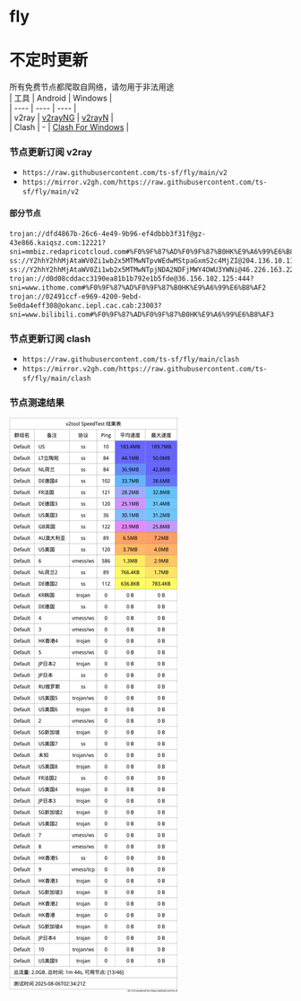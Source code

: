 # fly
# 不定时更新
所有免费节点都爬取自网络，请勿用于非法用途  
|  工具  | Android  | Windows  |  
|  ----  | ----   | ----  |  
| v2ray  | [v2rayNG](https://github.com/2dust/v2rayNG/releases) | [v2rayN](https://github.com/2dust/v2rayN/releases) |  
| Clash  | - | [Clash For Windows](https://github.com/2dust/clashN/releases) | 
  
### 节点更新订阅  v2ray
- `https://raw.githubusercontent.com/ts-sf/fly/main/v2`  
- `https://mirror.v2gh.com/https://raw.githubusercontent.com/ts-sf/fly/main/v2`  

#### 部分节点  
``` 
trojan://dfd4867b-26c6-4e49-9b96-ef4dbbb3f31f@gz-43e866.kaiqsz.com:12221?sni=mmbiz.redapricotcloud.com#%F0%9F%87%AD%F0%9F%87%B0HK%E9%A6%99%E6%B8%AF
ss://Y2hhY2hhMjAtaWV0Zi1wb2x5MTMwNTpvWEdwMStpaGxmS2c4MjZI@204.136.10.115:1866#%F0%9F%87%BA%F0%9F%87%B8US%E7%BE%8E%E5%9B%BD%202.6MB%2Fs
ss://Y2hhY2hhMjAtaWV0Zi1wb2x5MTMwNTpjNDA2NDFjMWY4OWU3YWNi@46.226.163.225:57456#%F0%9F%87%AC%F0%9F%87%A7GB%E8%8B%B1%E5%9B%BD%2010.3MB%2Fs
trojan://d0d08cddacc3190ea81b1b792e1b5fde@36.156.102.125:444?sni=www.ithome.com#%F0%9F%87%AD%F0%9F%87%B0HK%E9%A6%99%E6%B8%AF2
trojan://02491ccf-e969-4200-9ebd-5e0da4eff308@okanc.iepl.cac.cab:23003?sni=www.bilibili.com#%F0%9F%87%AD%F0%9F%87%B0HK%E9%A6%99%E6%B8%AF3
```
### 节点更新订阅  clash
- `https://raw.githubusercontent.com/ts-sf/fly/main/clash`  
- `https://mirror.v2gh.com/https://raw.githubusercontent.com/ts-sf/fly/main/clash`  

### 节点测速结果
![image](traffic.png)
